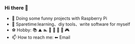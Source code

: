 ### Hi there 👋

- 🌱 Doing some funny projects with Raspberry Pi
- 🌃 Sparetime:learning、diy tools、write software for myself
- ⚽ Hobby: 📚 ⛰️ 🏊 🏀 🏓 🏸 🎱 🎮 
- 📫 How to reach me: ⬅ Email
<!--
**stanhe/stanhe** is a ✨ _special_ ✨ repository because its `README.md` (this file) appears on your GitHub profile.

Here are some ideas to get you started:

- 🔭 I’m currently working on ...
- 🌱 I’m currently learning ...
- 👯 I’m looking to collaborate on ...
- 🤔 I’m looking for help with ...
- 💬 Ask me about ...
- 📫 How to reach me: ...
- 😄 Pronouns: ...
- ⚡ Fun fact: ...
-->
